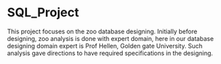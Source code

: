 # SQL_Project
This project focuses on the zoo database designing. Initially before designing, zoo analysis is done with expert domain, here in our database designing domain expert is Prof Hellen, Golden gate University. Such analysis gave directions to have required specifications in the designing.
